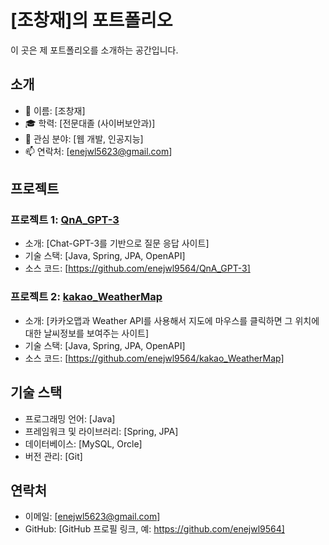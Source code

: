 # [조창재]의 포트폴리오

이 곳은 제 포트폴리오를 소개하는 공간입니다.

## 소개

- 👋 이름: [조창재]
- 🎓 학력: [전문대졸 (사이버보안과)]
- 🌱 관심 분야: [웹 개발, 인공지능]
- 📫 연락처: [enejwl5623@gmail.com]

## 프로젝트

### 프로젝트 1: [QnA_GPT-3](https://github.com/enejwl9564/QnA_GPT-3)

- 소개: [Chat-GPT-3를 기반으로 질문 응답 사이트]
- 기술 스택: [Java, Spring, JPA, OpenAPI]
- 소스 코드: [https://github.com/enejwl9564/QnA_GPT-3]

### 프로젝트 2: [kakao_WeatherMap](https://github.com/enejwl9564/kakao_WeatherMap)

- 소개: [카카오맵과 Weather API를 사용해서 지도에 마우스를 클릭하면 그 위치에 대한 날씨정보를 보여주는 사이트]
- 기술 스택: [Java, Spring, JPA, OpenAPI]
- 소스 코드: [https://github.com/enejwl9564/kakao_WeatherMap]

## 기술 스택

- 프로그래밍 언어: [Java]
- 프레임워크 및 라이브러리: [Spring, JPA]
- 데이터베이스: [MySQL, Orcle]
- 버전 관리: [Git]

## 연락처

- 이메일: [enejwl5623@gmail.com]
- GitHub: [GitHub 프로필 링크, 예: https://github.com/enejwl9564]

